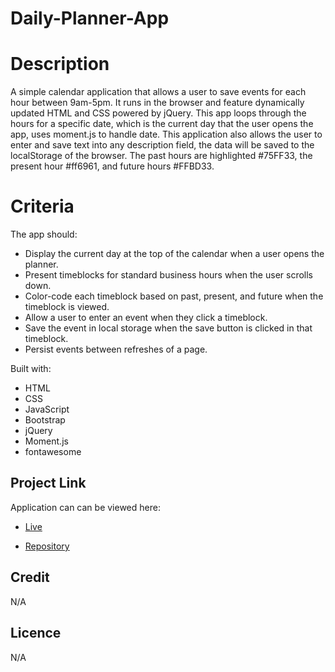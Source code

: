 # Daily-Planner-App

# Description
A simple calendar application that allows a user to save events for each hour between 9am-5pm. It runs in the browser and feature dynamically updated HTML and CSS powered by jQuery. This app loops through the hours for a specific date, which is the current day that the user opens the app, uses moment.js to handle date. This application also allows the user to enter and save text into any description field, the data will be saved to the localStorage of the browser. The past hours are highlighted #75FF33, the present hour #ff6961, and future hours #FFBD33.

# Criteria
The app should:
* Display the current day at the top of the calendar when a user opens the planner.
* Present timeblocks for standard business hours when the user scrolls down.
* Color-code each timeblock based on past, present, and future when the timeblock is viewed.
* Allow a user to enter an event when they click a timeblock.
* Save the event in local storage when the save button is clicked in that timeblock.
* Persist events between refreshes of a page.
 
 Built with:
* HTML
* CSS
* JavaScript
* Bootstrap
* jQuery
* Moment.js
* fontawesome

## Project Link
Application can can be viewed here: 
* [Live](https://yvonnesarah.github.io/Daily-Planner-App/)

* [Repository](https://github.com/yvonnesarah/Daily-Planner-App)

## Credit
N/A

## Licence
N/A